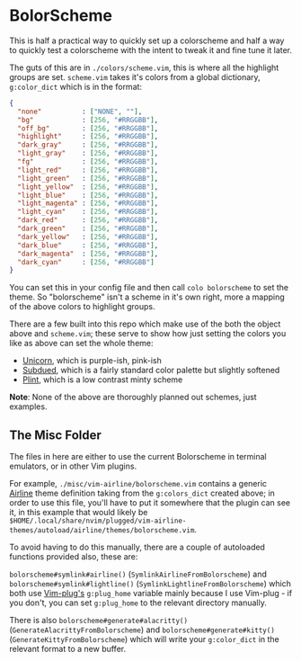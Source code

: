 BolorScheme
===========

This is half a practical way to quickly set up a colorscheme and half a way to quickly test a colorscheme with the intent to tweak it and fine tune it later.

The guts of this are in `./colors/scheme.vim`, this is where all the highlight groups are set. `scheme.vim` takes it's colors from a global dictionary, `g:color_dict` which is in the format:

```json
{
  "none"          : ["NONE", ""],
  "bg"            : [256, "#RRGGBB"],
  "off_bg"        : [256, "#RRGGBB"],
  "highlight"     : [256, "#RRGGBB"],
  "dark_gray"     : [256, "#RRGGBB"],
  "light_gray"    : [256, "#RRGGBB"],
  "fg"            : [256, "#RRGGBB"],
  "light_red"     : [256, "#RRGGBB"],
  "light_green"   : [256, "#RRGGBB"],
  "light_yellow"  : [256, "#RRGGBB"],
  "light_blue"    : [256, "#RRGGBB"],
  "light_magenta" : [256, "#RRGGBB"],
  "light_cyan"    : [256, "#RRGGBB"],
  "dark_red"      : [256, "#RRGGBB"],
  "dark_green"    : [256, "#RRGGBB"],
  "dark_yellow"   : [256, "#RRGGBB"],
  "dark_blue"     : [256, "#RRGGBB"],
  "dark_magenta"  : [256, "#RRGGBB"],
  "dark_cyan"     : [256, "#RRGGBB"]
}
```

You can set this in your config file and then call `colo bolorscheme` to set the theme. So "bolorscheme" isn't a scheme in it's own right, more a mapping of the above colors to highlight groups.

There are a few built into this repo which make use of the both the object above and `scheme.vim`; these serve to show how just setting the colors you like as above can set the whole theme:

- [Unicorn](./colors/unicorn.vim), which is purple-ish, pink-ish
- [Subdued](./colors/subdued.vim), which is a fairly standard color palette but slightly softened
- [Plint](./colors/plint.vim), which is a low contrast minty scheme

__Note__: None of the above are thoroughly planned out schemes, just examples.


## The Misc Folder

The files in here are either to use the current Bolorscheme in terminal emulators, or in other Vim plugins.

For example, `./misc/vim-airline/bolorscheme.vim` contains a generic [Airline](https://github.com/vim-airline/vim-airline) theme definition taking from the `g:colors_dict` created above; in order to use this file, you'll have to put it somewhere that the plugin can see it, in this example that would likely be `$HOME/.local/share/nvim/plugged/vim-airline-themes/autoload/airline/themes/bolorscheme.vim`.

To avoid having to do this manually, there are a couple of autoloaded functions provided also, these are:

`bolorscheme#symlink#airline()` (`SymlinkAirlineFromBolorscheme`) and `bolorscheme#symlink#lightline()` (`SymlinkLightlineFromBolorscheme`) which both use [Vim-plug's](https://github.com/junegunn/vim-plug) `g:plug_home` variable mainly because I use Vim-plug - if you don't, you can set `g:plug_home` to the relevant directory manually.

There is also `bolorscheme#generate#alacritty()` (`GenerateAlacrittyFromBolorscheme`) and `bolorscheme#generate#kitty()` (`GenerateKittyFromBolorscheme`) which will write your `g:color_dict` in the relevant format to a new buffer.
